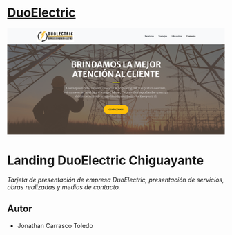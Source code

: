 # [DuoElectric](https://jonathan-act.github.io/duoelectric/)
![](./assets/page.png)

# Landing DuoElectric Chiguayante

_Tarjeta de presentación de empresa DuoElectric, presentación de servicios, obras realizadas y medios de contacto._

## Autor

 - Jonathan Carrasco Toledo
